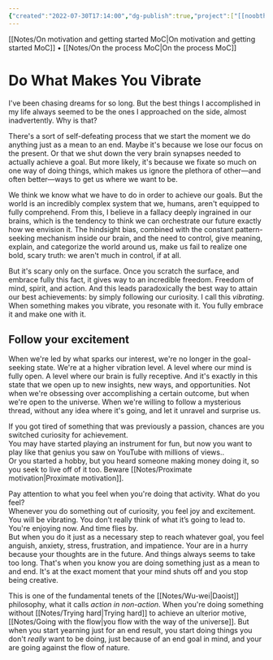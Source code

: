 ```yaml
---
{"created":"2022-07-30T17:14:00","dg-publish":true,"project":["[[noobthink.com]]"],"tags":["article"],"permalink":"/notes/do-what-makes-you-vibrate/","dgPassFrontmatter":true,"updated":"2025-04-18T15:53:19.033+02:00"}
---
```


[[Notes/On motivation and getting started MoC\|On motivation and getting started MoC]] • [[Notes/On the process MoC\|On the process MoC]]
# Do What Makes You Vibrate
I've been chasing dreams for so long. But the best things I accomplished in my life always seemed to be the ones I approached on the side, almost inadvertently. Why is that?

There's a sort of self-defeating process that we start the moment we do anything just as a mean to an end. Maybe it's because we lose our focus on the present. Or that we shut down the very brain synapses needed to actually achieve a goal. But more likely, it's because we fixate so much on one way of doing things, which makes us ignore the plethora of other—and often better—ways to get us where we want to be.

We think we know what we have to do in order to achieve our goals. But the world is an incredibly complex system that we, humans, aren't equipped to fully comprehend. From this, I believe in a fallacy deeply ingrained in our brains, which is the tendency to think we can orchestrate our future exactly how we envision it. The hindsight bias, combined with the constant pattern-seeking mechanism inside our brain, and the need to control, give meaning, explain, and categorize the world around us, make us fail to realize one bold, scary truth: we aren't much in control, if at all.

But it's scary only on the surface. Once you scratch the surface, and embrace fully this fact, it gives way to an incredible freedom. Freedom of mind, spirit, and action. And this leads paradoxically the best way to attain our best achievements: by simply following our curiosity. I call this *vibrating*. When something makes you vibrate, you resonate with it. You fully embrace it and make one with it.

## Follow your excitement
When we're led by what sparks our interest, we're no longer in the goal-seeking state. We're at a higher vibration level. A level where our mind is fully open. A level where our brain is fully receptive. And it's exactly in this state that we open up to new insights, new ways, and opportunities. Not when we're obsessing over accomplishing a certain outcome, but when we're open to the universe. When we're willing to follow a mysterious thread, without any idea where it's going, and let it unravel and surprise us.  
  
If you got tired of something that was previously a passion, chances are you switched curiosity for achievement.  
You may have started playing an instrument for fun, but now you want to play like that genius you saw on YouTube with millions of views..  
Or you started a hobby, but you heard someone making money doing it, so you seek to live off of it too. Beware [[Notes/Proximate motivation\|Proximate motivation]].

Pay attention to what you feel when you're doing that activity. What do you feel?  
Whenever you do something out of curiosity, you feel joy and excitement. You will be vibrating. You don’t really think of what it’s going to lead to. You're enjoying now. And time flies by.  
But when you do it just as a necessary step to reach whatever goal, you feel anguish, anxiety, stress, frustration, and impatience. Your are in a hurry because your thoughts are in the future. And things always seems to take too long. That's when you know you are doing something just as a mean to and end. It's at the exact moment that your mind shuts off and you stop being creative. 

This is one of the fundamental tenets of the [[Notes/Wu-wei\|Daoist]] philosophy, what it calls *action in non-action*. When you're doing something without [[Notes/Trying hard\|Trying hard]] to achieve an ulterior motive, [[Notes/Going with the flow\|you flow with the way of the universe]]. But when you start yearning just for an end result, you start doing things you don't *really* want to be doing, just because of an end goal in mind, and your are going against the flow of nature.

